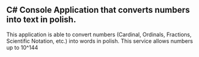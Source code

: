 ## C# Console Application that converts numbers into text in polish.

This application is able to convert numbers (Cardinal, Ordinals, Fractions, Scientific Notation, etc.) into words in polish. This service allows numbers up to 10^144
